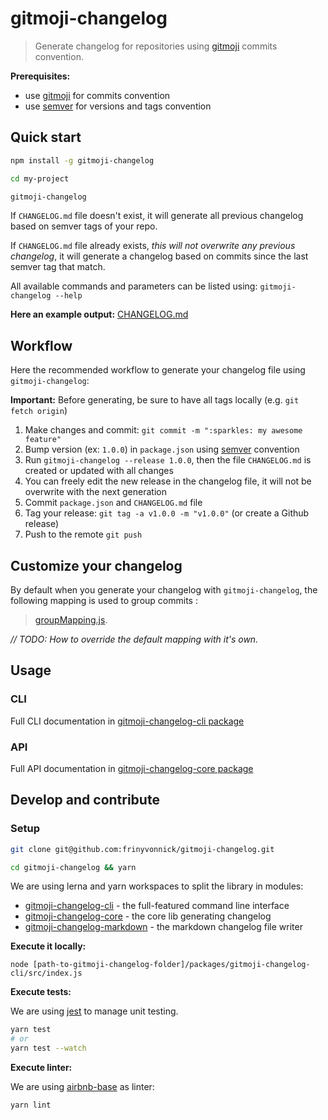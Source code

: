 # gitmoji-changelog

> Generate changelog for repositories using [gitmoji](https://gitmoji.carloscuesta.me/) commits convention.

**Prerequisites:**
- use [gitmoji](https://gitmoji.carloscuesta.me/) for commits convention
- use [semver](https://semver.org/) for versions and tags convention

## Quick start

```bash
npm install -g gitmoji-changelog

cd my-project

gitmoji-changelog
```

If `CHANGELOG.md` file doesn't exist, it will generate all previous changelog based on semver tags of your repo.

If `CHANGELOG.md` file already exists, _this will not overwrite any previous changelog_, it will generate a changelog based on commits since the last semver tag that match.

All available commands and parameters can be listed using: `gitmoji-changelog --help`

**Here an example output:** [CHANGELOG.md](https://github.com/frinyvonnick/gitmoji-changelog/blob/master/CHANGELOG.md)

## Workflow

Here the recommended workflow to generate your changelog file using `gitmoji-changelog`:

**Important:** Before generating, be sure to have all tags locally (e.g. `git fetch origin`)

1. Make changes and commit: `git commit -m ":sparkles: my awesome feature"`
2. Bump version (ex: `1.0.0`) in `package.json` using [semver](https://semver.org/) convention
3. Run `gitmoji-changelog --release 1.0.0`, then the file `CHANGELOG.md` is created or updated with all changes
4. You can freely edit the new release in the changelog file, it will not be overwrite with the next generation
5. Commit `package.json` and `CHANGELOG.md` file
6. Tag your release: `git tag -a v1.0.0 -m "v1.0.0"` (or create a Github release)
7. Push to the remote `git push`

## Customize your changelog

By default when you generate your changelog with `gitmoji-changelog`, the following mapping is used to group commits :
> [groupMapping.js](packages/gitmoji-changelog-core/src/groupMapping.js).

*// TODO: How to override the default mapping with it's own.*

## Usage

### CLI

Full CLI documentation in [gitmoji-changelog-cli package](https://github.com/frinyvonnick/gitmoji-changelog/tree/master/packages/gitmoji-changelog-cli#gitmoji-changelog-cli)

### API

Full API documentation in [gitmoji-changelog-core package](https://github.com/frinyvonnick/gitmoji-changelog/tree/master/packages/gitmoji-changelog-core#gitmoji-changelog-core)

## Develop and contribute

### Setup

```bash
git clone git@github.com:frinyvonnick/gitmoji-changelog.git

cd gitmoji-changelog && yarn
```

We are using lerna and yarn workspaces to split the library in modules:
- [gitmoji-changelog-cli](https://github.com/frinyvonnick/gitmoji-changelog/tree/master/packages/gitmoji-changelog-cli) - the full-featured command line interface
- [gitmoji-changelog-core](https://github.com/frinyvonnick/gitmoji-changelog/tree/master/packages/gitmoji-changelog-core) - the core lib generating changelog
- [gitmoji-changelog-markdown](https://github.com/frinyvonnick/gitmoji-changelog/tree/master/packages/gitmoji-changelog-markdown) - the markdown changelog file writer

**Execute it locally:**

```
node [path-to-gitmoji-changelog-folder]/packages/gitmoji-changelog-cli/src/index.js
```

**Execute tests:**

We are using [jest](https://jestjs.io/) to manage unit testing.

```bash
yarn test
# or
yarn test --watch
```

**Execute linter:**

We are using [airbnb-base](https://github.com/airbnb/javascript/tree/master/packages/eslint-config-airbnb-base) as linter:

```bash
yarn lint
```
